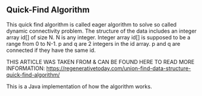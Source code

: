Quick-Find Algorithm
----

This quick find algorithm is called eager algorithm to solve so called dynamic connectivity problem.  The structure of the data includes an integer array id[] of size N. N is any integer. Integer array id[] is supposed to be a range from 0 to N-1. p and q are 2 integers in the id array. p and q are connected if they have the same id.

THIS ARTICLE WAS TAKEN FROM & CAN BE FOUND HERE TO READ MORE INFORMATION: https://regenerativetoday.com/union-find-data-structure-quick-find-algorithm/

This is a Java implementation of how the algorithm works.
